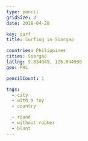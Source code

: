 ```yaml
---
type: pencil
gridSize: 3
date: 2018-04-28

key: surf
title: Surfing in Siargao

countries: Philippines
cities: Siargao
latlng: 9.834049, 126.044930
geo: PHL

pencilCount: 1

tags:
  - city
  - with a toy
  - country

  - round
  - without rubber
  - blunt
---
```

